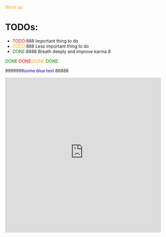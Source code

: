 <span style="color:orange;">Word up</span>


<style>
r { color: Red }
o { color: Orange }
g { color: Green }
</style>

# TODOs:

- <r>TODO:</r>888 Important thing to do
- <o>TODO:</o>888 Less important thing to do
- <g>DONE:</g>8888 Breath deeply and improve karma 8

<g>DONE:</g><r>DONE:</r><o>DONE:</o><g>DONE:</g>

9999999<span style="color:blue">some *blue* text</span> 88888


  
  
  <iframe src="https://thesaurus-dostoevsky.github.io/graphs/5-25/#%D0%B0%D0%B2%D1%82%D0%BE%D1%80%D1%81%D0%BA%D0%B8%D0%B9" style="border:0px;width:100%;height:500px" allowfullscreen="true" webkitallowfullscreen="true" mozallowfullscreen="true">

